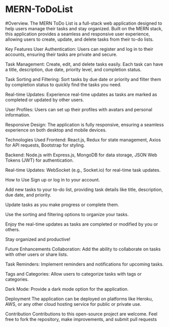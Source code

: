 # MERN-ToDoList

#Overview.
The MERN ToDo List is a full-stack web application designed to help users manage their tasks and stay organized. Built on the MERN stack, this application provides a seamless and responsive user experience, allowing users to create, update, and delete tasks from their to-do lists.

Key Features
User Authentication: Users can register and log in to their accounts, ensuring their tasks are private and secure.

Task Management: Create, edit, and delete tasks easily. Each task can have a title, description, due date, priority level, and completion status.

Task Sorting and Filtering: Sort tasks by due date or priority and filter them by completion status to quickly find the tasks you need.

Real-time Updates: Experience real-time updates as tasks are marked as completed or updated by other users.

User Profiles: Users can set up their profiles with avatars and personal information.

Responsive Design: The application is fully responsive, ensuring a seamless experience on both desktop and mobile devices.

Technologies Used
Frontend: React.js, Redux for state management, Axios for API requests, Bootstrap for styling.

Backend: Node.js with Express.js, MongoDB for data storage, JSON Web Tokens (JWT) for authentication.

Real-time Updates: WebSocket (e.g., Socket.io) for real-time task updates.

How to Use
Sign up or log in to your account.

Add new tasks to your to-do list, providing task details like title, description, due date, and priority.

Update tasks as you make progress or complete them.

Use the sorting and filtering options to organize your tasks.

Enjoy the real-time updates as tasks are completed or modified by you or others.

Stay organized and productive!

Future Enhancements
Collaboration: Add the ability to collaborate on tasks with other users or share lists.

Task Reminders: Implement reminders and notifications for upcoming tasks.

Tags and Categories: Allow users to categorize tasks with tags or categories.

Dark Mode: Provide a dark mode option for the application.

Deployment
The application can be deployed on platforms like Heroku, AWS, or any other cloud hosting service for public or private use.

Contribution
Contributions to this open-source project are welcome. Feel free to fork the repository, make improvements, and submit pull requests